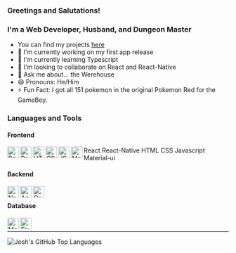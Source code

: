 ### Greetings and Salutations!

### I'm a Web Developer, Husband, and Dungeon Master
- You can find my projects [here](https://porfolio.cursedtale.com)
- 🔭 I'm currently working on my first app release
- 🌱 I'm currently learning Typescript
- 👯 I'm looking to collaborate on React and React-Native
- 💬 Ask me about... the Werehouse
- 😄 Pronouns: He/Him
- ⚡ Fun Fact: I got all 151 pokemon in the original Pokemon Red for the GameBoy.

### Languages and Tools
#### Frontend
<img align="left" alt="React" width="26px" src="https://img.icons8.com/office/30/000000/react.png" /> React
<img align="left" alt="React Native" width="26px" src="https://img.icons8.com/nolan/64/react-native.png" /> React-Native
<img align="left" alt="HTML" width="26px" src="https://img.icons8.com/color/48/000000/html-5--v1.png" /> HTML
<img align="left" alt="CSS" width="26px" src="https://img.icons8.com/color/48/000000/css3.png" /> CSS
<img align="left" alt="JS" width="26px" src="https://img.icons8.com/color/48/000000/javascript--v1.png" /> Javascript
<img align="left" alt="Material-Ui" width="26px" src="https://img.icons8.com/color/48/000000/material-ui.png" /> Material-ui
<br />

#### Backend
<img align="left" alt="Node.js" width="26px" src="https://img.icons8.com/color/48/000000/nodejs.png" />
<img align="left" alt="Apollo" width="26px" src="https://img.icons8.com/color/48/000000/apollo.png" />
<img align="left" alt="GraphQL" width="26px" src="https://img.icons8.com/color/48/000000/graphql.png" />
<br />

#### Database
<img align="left" alt="MongoDB" width="26px" src="https://img.icons8.com/color/48/000000/mongodb.png" />
<img align="left" alt="Firebase" width="26px" src="https://img.icons8.com/color/48/000000/firebase.png" />
<br />

---

<img align="left" alt="Josh's GitHub Top Languages" src="https://github-readme-stats.vercel.app/api/top-langs/?username=joshua-richardson-88" />

